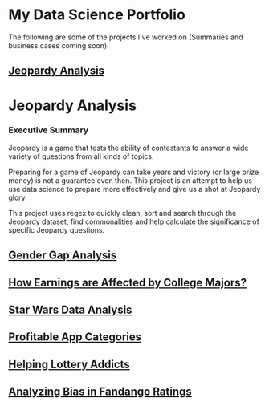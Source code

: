 # My Data Science Portfolio

The following are some of the projects I've worked on (Summaries and business cases coming soon):

## [Jeopardy Analysis](https://github.com/Ifeadewumi/JeopardyAnalysis)


# Jeopardy Analysis

### Executive Summary
Jeopardy is a game that tests the ability of contestants to answer a wide variety of questions from all kinds of topics.

Preparing for a game of Jeopardy can take years and victory (or large prize money) is not a guarantee even then. This project is an attempt to help us use data science to prepare more effectively and give us a shot at Jeopardy glory.

This project uses regex to quickly clean, sort and search through the Jeopardy dataset, find commonalities and help calculate the significance of specific Jeopardy questions.


## [Gender Gap Analysis](https://github.com/Ifeadewumi/GenderGap)


## [How Earnings are Affected by College Majors?](https://github.com/Ifeadewumi/EarningsbyMajors)


## [Star Wars Data Analysis](https://github.com/Ifeadewumi/StarWars)


## [Profitable App Categories](https://github.com/Ifeadewumi/ProfitableApps)


## [Helping Lottery Addicts](https://github.com/Ifeadewumi/LotteryMobileApp)


## [Analyzing Bias in Fandango Ratings](https://github.com/Ifeadewumi/FandangoAnalysis)
